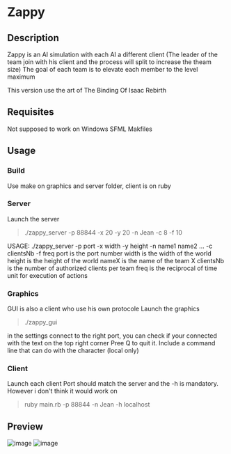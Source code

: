 # Zappy

## Description
Zappy is an AI simulation with each AI a different client (The leader of the team join with his client and the process will split to increase the theam size)
The goal of each team is to elevate each member to the level maximum

This version use the art of The Binding Of Isaac Rebirth

## Requisites
Not supposed to work on Windows
SFML
Makfiles

## Usage

### Build 

Use make on graphics and server folder, client is on ruby

### Server
Launch the server 
> ./zappy_server -p 88844 -x 20 -y 20 -n Jean -c 8 -f 10

USAGE: ./zappy_server -p port -x width -y height -n name1 name2 ... -c clientsNb -f freq
	port		 is the port number
	width		 is the width of the world
	height		 is the height of the world
	nameX		 is the name of the team X
	clientsNb	 is the number of authorized clients per team
	freq		 is the reciprocal of time unit for execution of actions

### Graphics 
GUI is also a client who use his own protocole
Launch the graphics
> ./zappy_gui

in the settings connect to the right port, you can check if your connected with the text on the top right corner
Pree Q to quit it.
Include a command line that can do with the character (local only)

### Client
Launch each client
Port should match the server and the -h is mandatory. However i don't think it would work on 
> ruby main.rb -p 88844 -n Jean -h localhost
  

## Preview
![image](https://github.com/TrueMordecai/EPITECH_Zappy/assets/60859370/9380fb0a-0595-4b1e-a252-a30e3dfc5a52)
![image](https://github.com/TrueMordecai/EPITECH_Zappy/assets/60859370/933c594e-151e-459f-ac75-5423cad06cda)


